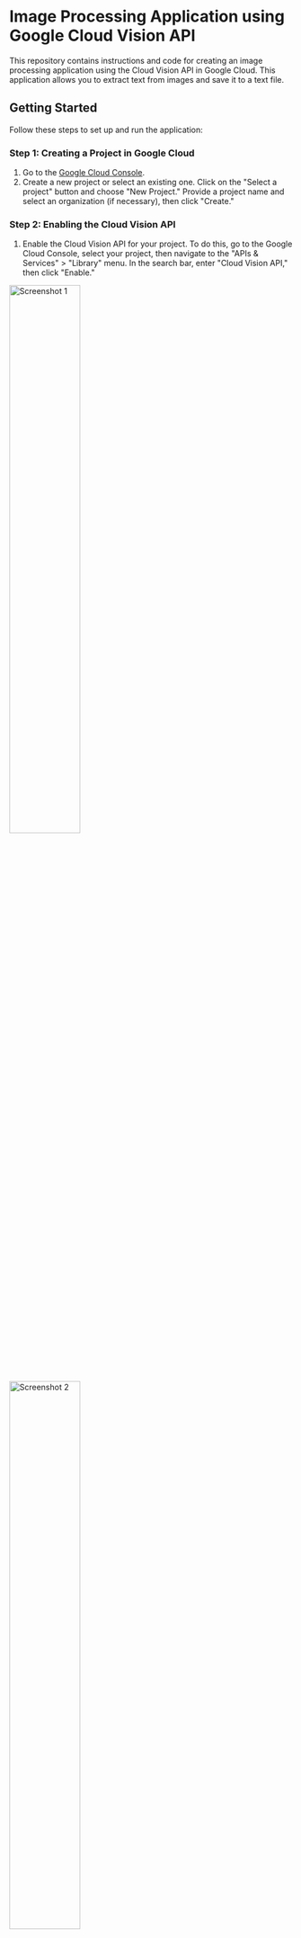 # Image Processing Application using Google Cloud Vision API

This repository contains instructions and code for creating an image processing application using the Cloud Vision API in Google Cloud. This application allows you to extract text from images and save it to a text file.

## Getting Started

Follow these steps to set up and run the application:

### Step 1: Creating a Project in Google Cloud

1. Go to the [Google Cloud Console](https://console.cloud.google.com/).
2. Create a new project or select an existing one. Click on the "Select a project" button and choose "New Project." Provide a project name and select an organization (if necessary), then click "Create."

### Step 2: Enabling the Cloud Vision API

1. Enable the Cloud Vision API for your project. To do this, go to the Google Cloud Console, select your project, then navigate to the "APIs & Services" > "Library" menu. In the search bar, enter "Cloud Vision API," then click "Enable."
<img src="/screenshots/1.png" width="50%" alt="Screenshot 1">
<img src="/screenshots/2.png" width="50%" alt="Screenshot 2">
<img src="/screenshots/3.png" width="50%" alt="Screenshot 3">


### Step 3: Creating a Service Account and Key

1. In the left sidebar, select "APIs & Services" > "Credentials."
<img src="/screenshots/4.png" width="50%" alt="Screenshot 4">

2. Click "Create credentials" and select "Service Account Key."
<img src="/screenshots/5.png" width="50%" alt="Screenshot 5">
<img src="/screenshots/6.png" width="50%" alt="Screenshot 6">

3. Fill in the necessary information to create the service account and assign the "VisionAI Admin" role to this account.
<img src="/screenshots/7.png" width="50%" alt="Screenshot 7">

4. Choose "JSON" as the key format and click "Create." The JSON key file will be automatically downloaded to your computer
<img src="/screenshots/8.png" width="50%" alt="Screenshot 8">
<img src="/screenshots/9.png" width="50%" alt="Screenshot 9">
<img src="/screenshots/10.png" width="50%" alt="Screenshot 10">


### Step 4: Setting an Environment Variable

1. Open the command prompt (Command Prompt) or PowerShell.
2. Set the `GOOGLE_APPLICATION_CREDENTIALS` environment variable by specifying the path to the JSON key file you downloaded:

In the command prompt:

```bash
set GOOGLE_APPLICATION_CREDENTIALS=path\to\your\service-account-key.json
```

In PowerShell:

```powershell
$env:GOOGLE_APPLICATION_CREDENTIALS="path\to\your\service-account-key.json"
```

### Step 5: Creating a Python Application

1. Open a text editor on your computer, such as Notepad, Visual Studio Code, or another.
2. Create a new file with a `.py` extension. For example, you can name it `image_processing.py`.
3. You can view the code with comments in the provided Python files.

### Step 6: Running the Application

1. Navigate to the Command Prompt/PowerShell in the directory where your `.py` file is located.
2. Execute the following command to run your application:

```bash
python image_processing.py
```

After running this command, your application will process the image and write the recognized text to the `output.txt` file.

## Result

This is what the result files look like:
<img src="/screenshots/11.png" width="30%" alt="Screenshot 11">

- Take a screenshot and save it with the name "imageGCP.png."
<img src="/screenshots/12.png" width="50%" alt="Screenshot 12">

- After running `image_processing.py`, a text file named `output.txt` will appear in the folder.
<img src="/screenshots/13.png" width="50%" alt="Screenshot 13">

For example, I have my lab report with code presented as an image in a PDF file. I can take a screenshot of the PDF file, specifically of that image, and extract text from it:

<img src="/screenshots/14.png" width="100%" alt="Screenshot 14">

### Note

While this feature is useful, it's important to double-check the extracted text. In some cases, a few characters may be missed, and special characters like underscores might not be recognized. However, it can still save a significant amount of time when dealing with image-based text extraction tasks.

Feel free to contribute to this repository or provide feedback on its functionality. 

Enjoy using the Google Cloud Vision API for image processing!
